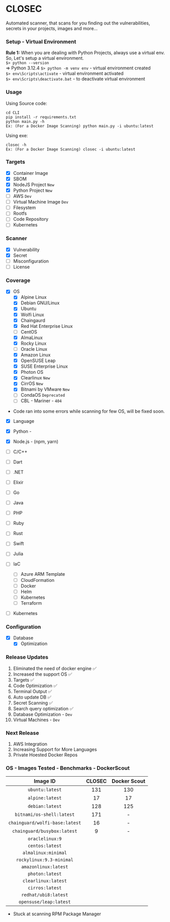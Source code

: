 # CLOSEC
Automated scanner, that scans for you finding out the vulnerabilities, secrets in your projects, images and more...

### Setup - Virtual Environment

**Rule 1:** When you are dealing with Python Projects, always use a virtual env.  
So, Let's setup a virtual environment.  
`$> python --version`  
=> Python 3.12.4
`$> python -m venv env` - virtual environment created   
`$> env\Scripts\activate` - virtual environment activated   
`$> env\Scripts\deactivate.bat` - to deactivate virtual environment   

### Usage
Using Source code:  
```
cd CLI
pip install -r requirements.txt
python main.py -h
Ex: (For a Docker Image Scanning) python main.py -i ubuntu:latest
```
Using exe:  
```
closec -h
Ex: (For a Docker Image Scanning) closec -i ubuntu:latest
```

### Targets 
- [x] Container Image  
- [x] SBOM  
- [x] NodeJS Project `New` 
- [x] Python Project `New`
- [ ] AWS `Dev`  
- [ ] Virtual Machine Image `Dev`
- [ ] Filesystem  
- [ ] Rootfs  
- [ ] Code Repository  
- [ ] Kubernetes  

### Scanner
- [x] Vulnerability  
- [x] Secret  
- [ ] Misconfiguration  
- [ ] License  

### Coverage   
- [x] OS  
  - [x] Alpine Linux
  - [x] Debian GNU/Linux
  - [x] Ubuntu
  - [x] Wolfi Linux
  - [x] Chaingaurd
  - [x] Red Hat Enterprise Linux
  - [ ] CentOS
  - [x] AlmaLinux
  - [x] Rocky Linux
  - [ ] Oracle Linux
  - [x] Amazon Linux
  - [x] OpenSUSE Leap
  - [x] SUSE Enterprise Linux
  - [x] Photon OS
  - [x] Clearlinux `New`
  - [x] CirrOS `New`
  - [x] Bitnami by VMware `New` 
  - [ ] CondaOS `Deprecated`
  - [ ] CBL - Mariner - `404`
* Code ran into some errors while scanning for few OS, will be fixed soon.

- [x]  Language  
  - [x] Python - 
  - [x] Node.js - (npm, yarn)
  - [ ] C/C++
  - [ ] Dart
  - [ ] .NET
  - [ ] Elixir
  - [ ] Go
  - [ ] Java
  - [ ] PHP
  - [ ] Ruby
  - [ ] Rust
  - [ ] Swift
  - [ ] Julia

- [ ] IaC 
  - [ ] Azure ARM Template
  - [ ] CloudFormation
  - [ ] Docker
  - [ ] Helm
  - [ ] Kubernetes
  - [ ] Terraform

- [ ] Kubernetes

### Configuration
- [x] Database
  - [x] Optimization

### Release Updates
1. Eliminated the need of docker engine ✅
2. Increased the support OS ✅
3. Targets ✅
4. Code Optimization ✅
5. Terminal Output  ✅
6. Auto update DB ✅
7. Secret Scanning ✅
8. Search query optimization ✅
9. Database Optimization - `Dev`
10. Virtual Machines - `Dev`

### Next Release
1. AWS Integration 
2. Increasing Support for More Languages
3. Private Hoested Docker Repos

### OS - Images Tested - Benchmarks - DockerScout
| **Image ID**                    | **CLOSEC** | **Docker Scout** |
|:--------------------------------:|:----------:|:----------------:|
| `ubuntu:latest`                 |     131    |      130          |
| `alpine:latest`                 |     17     |       17          |
| `debian:latest`                 |     128    |      125          |
| `bitnami/os-shell:latest`       |     171    |       -           |
| `chainguard/wolfi-base:latest`  |     16     |       -           |
| `chainguard/busybox:latest`     |      9     |       -           |
| `oraclelinux:9`                 |            |                  | 
| `centos:latest`                 |            |                  |
| `almalinux:minimal`             |            |                  |
| `rockylinux:9.3-minimal`        |            |                  |
| `amazonlinux:latest`            |            |                  |
| `photon:latest`                 |            |                  |
| `clearlinux:latest`             |            |                  |
| `cirros:latest`                 |            |                  |
| `redhat/ubi8:latest`            |            |                  |
| `opensuse/leap:latest`          |            |                  |

- Stuck at scanning RPM Package Manager  